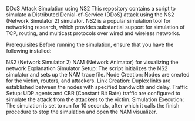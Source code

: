 DDoS Attack Simulation using NS2
This repository contains a script to simulate a Distributed Denial-of-Service (DDoS) attack using the NS2 (Network Simulator 2) simulator. NS2 is a popular simulation tool for networking research, which provides substantial support for simulation of TCP, routing, and multicast protocols over wired and wireless networks.

Prerequisites
Before running the simulation, ensure that you have the following installed:

NS2 (Network Simulator 2)
NAM (Network Animator) for visualizing the network
Explanation
Simulator Setup: The script initializes the NS2 simulator and sets up the NAM trace file.
Node Creation: Nodes are created for the victim, routers, and attackers.
Link Creation: Duplex links are established between the nodes with specified bandwidth and delay.
Traffic Setup: UDP agents and CBR (Constant Bit Rate) traffic are configured to simulate the attack from the attackers to the victim.
Simulation Execution: The simulation is set to run for 10 seconds, after which it calls the finish procedure to stop the simulation and open the NAM visualizer.

